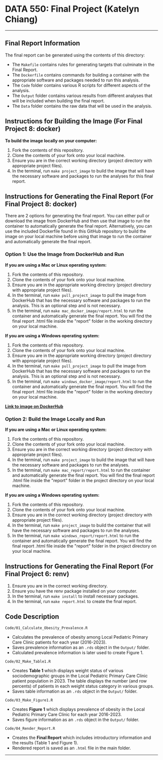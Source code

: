 # DATA 550: Final Project (Katelyn Chiang)

------------------------------------------------------------------------

## Final Report Information

The final report can be generated using the contents of this directory:

  - The `Makefile` contains rules for generating targets that culminate in the Final Report. 
  - The `Dockerfile` contains commands for building a container with the appropriate software and packages needed to run this analysis. 
  - The `Code` folder contains various R scripts for different aspects of the analysis. 
  - The `Output` folder contains various results from different analyses that will be included when building the final report. 
  - The `Data` folder contains the raw data that will be used in the analysis. 
  
## Instructions for Building the Image (For Final Project 8: docker)

  **To build the image locally on your computer:**
  
  1. Fork the contents of this repository. 
  2. Clone the contents of your fork onto your local machine. 
  3. Ensure you are in the correct working directory (project directory with appropriate project files).
  4. In the terminal, run `make project_image` to build the image that will have the necessary software and packages to run the analyses for this final report.
  
## Instructions for Generating the Final Report (For Final Project 8: docker)

There are 2 options for generating the final report. You can either pull or download the image from DockerHub and then use that image to run the container to automatically generate the final report. Alternatively, you can use the included Dockerfile found in this GitHub repository to build the image on your local machine before using that image to run the container and automatically generate the final report. 

### Option 1: Use the Image from DockerHub and Run 

  **If you are using a Mac or Linux operating system:**

  1. Fork the contents of this repository. 
  2. Clone the contents of your fork onto your local machine. 
  3. Ensure you are in the appropriate working directory (project directory with appropriate project files).
  4. In the terminal, run `make pull_project_image` to pull the image from DockerHub that has the necessary software and packages to run the analysis. This is an optional step and is not necessary. 
  5. In the terminal, run `make mac_docker_image/report.html` to run the container and automatically generate the final report. You will find the final report .html file inside the "report" folder in the working directory on your local machine.
  
  **If you are using a Windows operating system:**

  1. Fork the contents of this repository. 
  2. Clone the contents of your fork onto your local machine. 
  3. Ensure you are in the appropriate working directory (project directory with appropriate project files).
  4. In the terminal, run `make pull_project_image` to pull the image from DockerHub that has the necessary software and packages to run the analysis. This is an optional step and is not necessary. 
  5. In the terminal, run `make windows_docker_image/report.html` to run the container and automatically generate the final report. You will find the final report .html file inside the "report" folder in the working directory on your local machine.
  
  **[Link to image on DockerHub](https://hub.docker.com/r/katelynchiang/project_image)**

### Option 2: Build the Image Locally and Run 
  
  **If you are using a Mac or Linux operating system:**
  
  1. Fork the contents of this repository. 
  2. Clone the contents of your fork onto your local machine. 
  3. Ensure you are in the correct working directory (project directory with appropriate project files).
  4. In the terminal, run `make project_image` to build the image that will have the necessary software and packages to run the analyses.
  5. In the terminal, run `make mac_report/report.html` to run the container and automatically generate the final report. You will find the final report .html file inside the "report" folder in the project directory on your local machine. 

  **If you are using a Windows operating system:**
  
  1. Fork the contents of this repository. 
  2. Clone the contents of your fork onto your local machine. 
  3. Ensure you are in the correct working directory (project directory with appropriate project files).
  4. In the terminal, run `make project_image` to build the container that will have the necessary software and packages to run the analyses.
  5.  In the terminal, run `make windows_report/report.html` to run the container and automatically generate the final report. You will find the final report .html file inside the "report" folder in the project directory on your local machine. 
  
## Instructions for Generating the Final Report (For Final Project 6: renv)

  1. Ensure you are in the correct working directory.
  2. Ensure you have the renv package installed on your computer. 
  3. In the terminal, run `make install` to install necessary packages. 
  4. In the terminal, run `make report.html` to create the final report. 

## Code Description 

`Code/01_Calculate_Obesity_Prevalence.R`

  - Calculates the prevalence of obesity among Local Pediatric Primary Care Clinic patients for each year (2016-2023).
  - Saves prevalence information as an `.rds` object in the `Output/` folder.
  - Calculated prevalence information is later used to create Figure 1.

`Code/02_Make_Table1.R`

  - Creates **Table 1** which displays weight status of various sociodemographic groups in the Local Pediatric Primary Care Clinic patient population in 2023. The table displays the number (and row percents) of patients in each weight status category in various groups.
  - Saves table information as an `.rds` object in the `Output/` folder.
  
`Code/03_Make_Figure1.R`

  - Creates **Figure 1** which displays prevalence of obesity in the Local Pediatric Primary Care Clinic for each year 2016-2023. 
  - Saves figure information as an `.rds` object in the `Output/` folder.

`Code/04_Render_Report.R`

  - Creates the **Final Report** which includes introductory information and the results (Table 1 and Figure 1). 
  - Rendered report is saved as an `.html` file in the main folder. 

------------------------------------------------------------------------